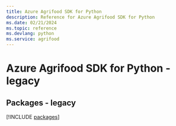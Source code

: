 ```yaml
---
title: Azure Agrifood SDK for Python
description: Reference for Azure Agrifood SDK for Python
ms.date: 02/21/2024
ms.topic: reference
ms.devlang: python
ms.service: agrifood
---
```

# Azure Agrifood SDK for Python - legacy
## Packages - legacy
[!INCLUDE [packages](agrifood-index.md)]